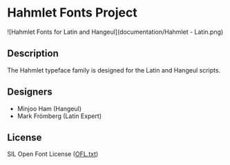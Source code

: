 # Hahmlet Fonts Project

![Hahmlet Fonts for Latin and Hangeul](documentation/Hahmlet - Latin.png)

## Description

The Hahmlet typeface family is designed for the Latin and Hangeul scripts.

## Designers

* Minjoo Ham (Hangeul)
* Mark Frömberg (Latin Expert)

## License

SIL Open Font License ([OFL.txt](OFL.txt))
